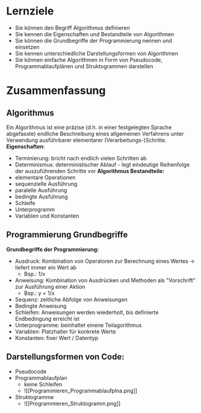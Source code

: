 # Lernziele
- Sie können den Begriff Algorithmus definieren
- Sie kennen die Eigenschaften und Bestandteile von Algorithmen
- Sie können die Grundbegriffe der Programmierung nennen und einsetzen
- Sie kennen unterschiedliche Darstellungsformen von Algorithmen
- Sie können einfache Algorithmen in Form von Pseudocode, Programmablaufplänen und Struktogrammen darstellen

# Zusammenfassung
## Algorithmus
Ein Algorithmus ist eine präzise (d.h. in einer festgelegten Sprache abgefasste) endliche Beschreibung eines allgemeinen Verfahrens unter Verwendung ausführbarer elementarer (Verarbeitungs-)Schritte.
**Eigenschaften**:
- Terminierung: bricht nach endlich vielen Schritten ab
- Determinismus: deterministischer Ablauf - legt eindeutige Reihenfolge der auszuführenden Schritte vor
**Algorithmus Bestandteile:** 
- elementare Operationen 
- sequenzielle Ausführung
- paralelle Ausführung
- bedingte Ausführung
- Schleife
- Unterprogramm
- Variablen und Konstanten
## Programmierung Grundbegriffe
**Grundbegriffe der Programmierung:** 
- Ausdruck: Kombination von Operatoren zur Berechnung eines Wertes -> liefert immer ein Wert ab
	- Bsp.: 1/x
- Anweisung: Kombination von Ausdrücken und Methoden als "Vorschrift" zur Ausführung einer Aktion
	- Bsp.: y = 1/x 
- Sequenz: zeitliche Abfolge von Anweisungen
- Bedingte Anweisung
- Schleifen: Anweisungen werden wiederholt, bis definierte Endbedingung erreicht ist 
- Unterprogramme: beinhaltet einene Teilagorithmus 
- Variablen: Platzhalter für konkrete Werte
- Konstanten: fixer Wert / Datentyp

## Darstellungsformen von Code:
- Pseudocode 
- Programmablaufplan
	- keine Schleifen
	- ![[Programmieren_Programmablaufplna.png]]
- Struktogramme 
	- ![[Programmieren_Struktogramm.png]]
